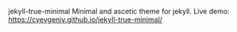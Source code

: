 jekyll-true-minimal
Minimal and ascetic theme for jekyll. Live demo: https://cyevgeniy.github.io/jekyll-true-minimal/